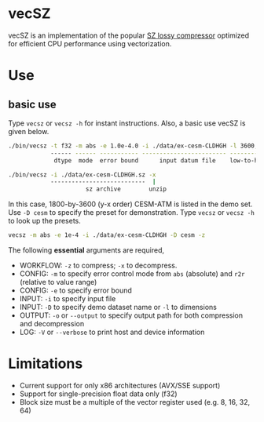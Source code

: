 # vecSZ

vecSZ is an implementation of the popular [SZ lossy compressor](https://github.com/szcompressor/SZ) optimized for efficient CPU performance using vectorization.

# Use
## basic use

Type `vecsz` or `vecsz -h` for instant instructions. Also, a basic use vecSZ is given below.

```bash
./bin/vecsz -t f32 -m abs -e 1.0e-4.0 -i ./data/ex-cesm-CLDHGH -l 3600,1800 -z
            ------ ------ ----------- ------------------------ ------------  |
             dtype  mode  error bound      input datum file    low-to-high  zip

./bin/vecsz -i ./data/ex-cesm-CLDHGH.sz -x
            ---------------------------  |
                      sz archive        unzip
```
In this case, 1800-by-3600 (y-x order) CESM-ATM is listed in the demo set. Use `-D cesm` to specify the preset for demonstration. Type `vecsz` or `vecsz -h` to look up the presets.

```bash
vecsz -m abs -e 1e-4 -i ./data/ex-cesm-CLDHGH -D cesm -z
```
The following **essential** arguments are required,

- WORKFLOW: `-z` to compress; `-x` to decompress.
- CONFIG: `-m` to specify error control mode from `abs` (absolute) and `r2r` (relative to value range)
- CONFIG: `-e` to specify error bound
- INPUT: `-i` to specify input file
- INPUT: `-D` to specify demo dataset name or `-l` to dimensions
- OUTPUT: `-o` or `--output` to specify output path for both compression and decompression
- LOG: `-V` or `--verbose` to print host and device information

# Limitations
- Current support for only x86 architectures (AVX/SSE support)
- Support for single-precision float data only (f32)
- Block size must be a multiple of the vector register used (e.g. 8, 16, 32, 64)
